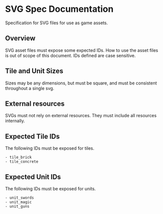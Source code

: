 # SVG Spec Documentation
Specification for SVG files for use as game assets.

## Overview
SVG asset files must expose some expected IDs. How to use the asset files is out of scope of this document.
IDs defined are case sensitive.

## Tile and Unit Sizes
Sizes may be any dimensions, but must be square, and must be consistent throughout a single svg.

## External resources
SVGs must not rely on external resources. They must include all resources internally.

## Expected Tile IDs
The following IDs must be exposed for tiles.
```
- tile_brick
- tile_concrete
```

## Expected Unit IDs
The following IDs must be exposed for units.
```
- unit_swords
- unit_magic
- unit_guns
```
